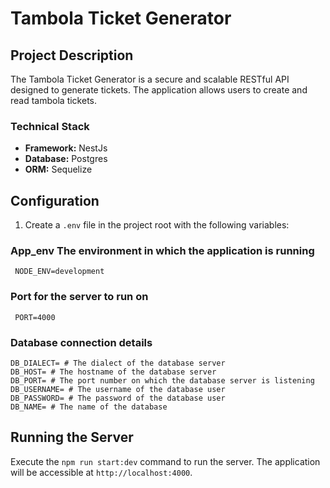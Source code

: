 # Tambola Ticket Generator

## Project Description

The Tambola Ticket Generator is a secure and scalable RESTful API designed to generate tickets. The application allows users to create and read tambola tickets.

### Technical Stack

- **Framework:** NestJs
- **Database:** Postgres
- **ORM:** Sequelize

## Configuration

1. Create a `.env` file in the project root with the following variables:

### App_env The environment in which the application is running

```
 NODE_ENV=development
```

### Port for the server to run on

```
 PORT=4000
```

### Database connection details

```
DB_DIALECT= # The dialect of the database server
DB_HOST= # The hostname of the database server
DB_PORT= # The port number on which the database server is listening
DB_USERNAME= # The username of the database user
DB_PASSWORD= # The password of the database user
DB_NAME= # The name of the database
```

## Running the Server

Execute the `npm run start:dev` command to run the server. The application will be accessible at `http://localhost:4000`.
